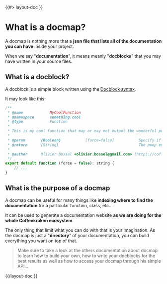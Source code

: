 <!--
/**
 * @name            Overview
 * @namespace       doc.docmap
 * @type            Markdown
 * @platform        md
 * @status          stable
 * @menu            Documentation / Docmap           /doc/docmap/overview
 *
 * @since           2.0.0
 * @author    Olivier Bossel <olivier.bossel@gmail.com> (https://olivierbossel.com)
 */
-->

{{#> layout-doc }}

# What is a docmap?

A docmap is nothing more that a **json file that lists all of the documentation you can have** inside your project.

When we say "**documentation**", it means meanly "**docblocks**" that you may have written in your source files.

## What is a docblock?

A docblock is a simple block written using the [Docblock syntax](https://en.wikipedia.org/wiki/Docblock).

It may look like this:

```js
/**
 * @name            MyCoolFunction
 * @namespace       something.cool
 * @type            Function
 *
 * This is my cool function that may or may not output the wonderful poop emoji... Pretty neat don't you think?
 *
 * @param       {Boolean}           [force=false]           Specify if you want to force the poop or not
 * @return      {String}                                    The poop emoji character
 *
 * @author      Olivier Bossel <olivier.bossel@gmail.com> (https://coffeekraken.io)
 */
export default function (force = false): string {
    // ...
}
```

## What is the purpose of a docmap

A docmap can be useful for many things like **indexing where to find the documentation** for a particular function, class, etc...

It can be used to generate a documentation website **as we are doing for the whole Coffeekraken ecosystem**.

The only thing that limit what you can do with that is your imagination. As the docmap is just a "**directory**" of your documentation, you can build everything you want on top of that.

> Make sure to take a look at the others documentation about docmap to learn how to build your own, how to write your docblocks for the best results as well as how to access your docmap through his simple API...

{{/layout-doc }}
